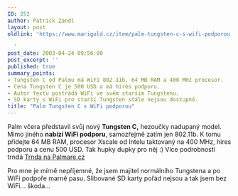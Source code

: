 ```yaml
---
ID: 252
author: Patrick Zandl
layout: post
oldlink: 'https://www.marigold.cz/item/palm-tungsten-c-s-wifi-podporou

  '
post_date: 2003-04-24 09:56:00
post_excerpt: ''
published: true
summary_points:
- Tungsten C od Palmu má WiFi 802.11b, 64 MB RAM a 400 MHz procesor.
- Cena Tungsten C je 500 USD a má hires podporu.
- Autor textu postrádá WiFi ve svém starším Tungstenu.
- SD karty s WiFi pro starší Tungsten stále nejsou dostupné.
title: "Palm Tungsten C s WiFi podporou"
---
```


<p>
Palm včera představil svůj nový <STRONG>Tungsten C,</STRONG> hezoučky nadupaný model. Mimo jiného <STRONG>nabízí WiFi podporu</STRONG>, samozřejmě zatím jen 802.11b. K tomu přidejte 64 MB RAM, procesor Xscale od Intelu taktovaný na 400 MHz, hires podporu a cenu 500 USD. Tak hupky dupky pro něj :) Více podrobností trndá <A href="http://www.palmare.cz/PalmOS/PalmOS_Hardware/tungstenc030424.html" target=_blank>Trnda na Palmare.cz</A></p>

<p>
Pro mne je mírně nepříjemné, že jsem majitel normálního Tungstena a po WiFi podpoře marně pasu. Slibované SD karty pořád nejsou a tak jsem bez WiFi... škoda...</p>